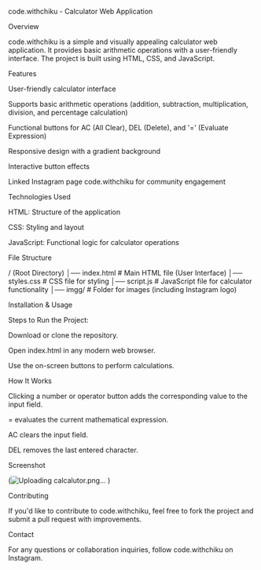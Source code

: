code.withchiku - Calculator Web Application

Overview

code.withchiku is a simple and visually appealing calculator web application. It provides basic arithmetic operations with a user-friendly interface. The project is built using HTML, CSS, and JavaScript.

Features

User-friendly calculator interface

Supports basic arithmetic operations (addition, subtraction, multiplication, division, and percentage calculation)

Functional buttons for AC (All Clear), DEL (Delete), and '=' (Evaluate Expression)

Responsive design with a gradient background

Interactive button effects

Linked Instagram page code.withchiku for community engagement

Technologies Used

HTML: Structure of the application

CSS: Styling and layout

JavaScript: Functional logic for calculator operations

File Structure

/ (Root Directory)
│── index.html       # Main HTML file (User Interface)
│── styles.css       # CSS file for styling
│── script.js        # JavaScript file for calculator functionality
│── imgg/           # Folder for images (including Instagram logo)

Installation & Usage

Steps to Run the Project:

Download or clone the repository.

Open index.html in any modern web browser.

Use the on-screen buttons to perform calculations.

How It Works

Clicking a number or operator button adds the corresponding value to the input field.

= evaluates the current mathematical expression.

AC clears the input field.

DEL removes the last entered character.

Screenshot

(![Uploading calcalutor.png…]()
)

Contributing

If you'd like to contribute to code.withchiku, feel free to fork the project and submit a pull request with improvements.

Contact

For any questions or collaboration inquiries, follow code.withchiku on Instagram.

